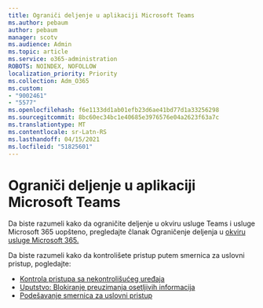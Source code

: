 ```yaml
---
title: Ograniči deljenje u aplikaciji Microsoft Teams
ms.author: pebaum
author: pebaum
manager: scotv
ms.audience: Admin
ms.topic: article
ms.service: o365-administration
ROBOTS: NOINDEX, NOFOLLOW
localization_priority: Priority
ms.collection: Adm_O365
ms.custom:
- "9002461"
- "5577"
ms.openlocfilehash: f6e1133dd1ab01efb23d6ae41bd77d1a33256298
ms.sourcegitcommit: 8bc60ec34bc1e40685e3976576e04a2623f63a7c
ms.translationtype: MT
ms.contentlocale: sr-Latn-RS
ms.lasthandoff: 04/15/2021
ms.locfileid: "51825601"
---
```

# <a name="limit-sharing-in-microsoft-teams"></a>Ograniči deljenje u aplikaciji Microsoft Teams

Da biste razumeli kako da ograničite deljenje u okviru usluge Teams i usluge Microsoft 365 uopšteno, pregledajte članak Ograničenje deljenja u [okviru usluge Microsoft 365.](https://docs.microsoft.com/microsoft-365/solutions/microsoft-365-limit-sharing?view=o365-worldwide)

Da biste razumeli kako da kontrolišete pristup putem smernica za uslovni pristup, pogledajte:

- [Kontrola pristupa sa nekontrolišućeg uređaja](https://docs.microsoft.com/sharepoint/control-access-from-unmanaged-devices)
- [Uputstvo: Blokiranje preuzimanja osetljivih informacija](https://docs.microsoft.com/cloud-app-security/use-case-proxy-block-session-aad)
- [Podešavanje smernica za uslovni pristup](https://docs.microsoft.com/microsoft-365/business/set-up-conditional-access-policies?view=o365-worldwide)

